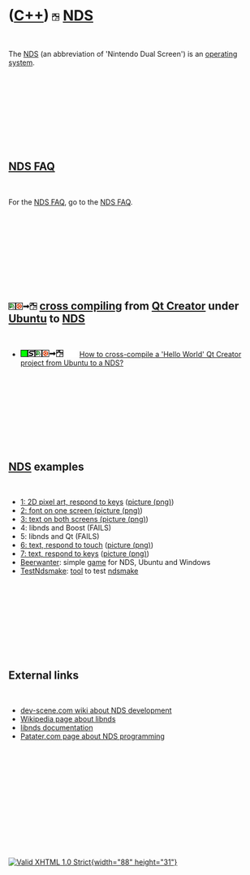 



 

 

 

 

 

([C++](Cpp.htm)) ![NDS](PicNds.png) [NDS](CppNds.htm)
=====================================================

 

The [NDS](CppNds.htm) (an abbreviation of 'Nintendo Dual Screen') is an
[operating system](CppOs.htm).

 

 

 

 

 

[NDS FAQ](CppNdsFaq.htm)
------------------------

 

For the [NDS FAQ](CppNdsFaq.htm), go to the [NDS FAQ](CppNdsFaq.htm).

 

 

 

 

 

![Qt Creator](PicQtCreator.png)![Ubuntu](PicUbuntu.png)![to](PicTo.png)![NDS](PicNds.png) [cross compiling](CppCrossCompile.htm) from [Qt Creator](CppQtCreator.htm) under [Ubuntu](CppUbuntu.htm) to [NDS](CppNds.htm)
-----------------------------------------------------------------------------------------------------------------------------------------------------------------------------------------------------------------------

 

-   ![OKAY](PicGreen.png)![STL](PicStl.png)![Qt
    Creator](PicQtCreator.png)![Ubuntu](PicUbuntu.png)![to](PicTo.png)![NDS](PicNds.png)![
    ](PicSpacer.png)![ ](PicSpacer.png) [How to cross-compile a 'Hello
    World' Qt Creator project from Ubuntu to a
    NDS?](CppCrossCompileQtCreatorUbuntuHelloWorldToNds.htm)

 

 

 

 

 

[NDS](CppNds.htm) examples
--------------------------

 

-   [1: 2D pixel art, respond to keys](CppNdsExample1.htm)
    ([picture (png)](CppNdsExample1.png))
-   [2: font on one screen
    (](CppNdsExample2.htm)[picture (png)](CppNdsExample2.png))
-   [3: text on both screens
    (](CppNdsExample3.htm)[picture (png)](CppNdsExample3.png))
-   4: libnds and Boost (FAILS)
-   5: libnds and Qt (FAILS)
-   [6: text, respond to touch](CppNdsExample6.htm)
    ([picture (png)](CppNdsExample6.png))
-   [7: text, respond to keys](CppNdsExample7.htm)
    ([picture (png)](CppNdsExample7.png))
-   [Beerwanter](GameBeerWanter.htm): simple [game](Games.htm) for NDS,
    Ubuntu and Windows
-   [TestNdsmake](ToolTestNdsmake.htm): [tool](Tools.htm) to test
    [ndsmake](ToolNdsmake.htm)

 

 

 

 

 

External links
--------------

 

-   [dev-scene.com wiki about NDS development](http://dev-scene.com/NDS)
-   [Wikipedia page about libnds](http://en.wikipedia.org/wiki/Libnds)
-   [libnds documentation](http://libnds.devkitpro.org)
-   [Patater.com page about NDS
    programming](http://patater.com/files/projects/manual/manual.html)

 

 

 

 

 

 





 

[![Valid XHTML 1.0 Strict](valid-xhtml10.png){width="88"
height="31"}](http://validator.w3.org/check?uri=referer)
